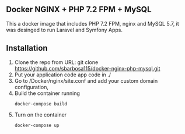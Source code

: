## Docker NGINX + PHP 7.2 FPM + MySQL

This a docker image that includes PHP 7.2 FPM, nginx and MySQL 5.7, it was desinged to run Laravel and Symfony Apps.

## Installation

1. Clone the repo from URL: git clone https://github.com/sbarbosa115/docker-nginx-php-mysql.git
2. Put your application code app code in ./    
3. Go to /Docker/nginx/site.conf and add your custom domain configuration,
4. Build the container running
    ```
    docker-compose build
    ```
5. Turn on the container
    ```
    docker-compose up
    ```
